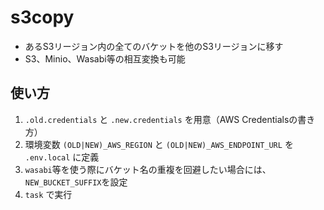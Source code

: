 # s3copy

- あるS3リージョン内の全てのバケットを他のS3リージョンに移す
- S3、Minio、Wasabi等の相互変換も可能

## 使い方

1. `.old.credentials` と `.new.credentials` を用意（AWS Credentialsの書き方）
2. 環境変数 `(OLD|NEW)_AWS_REGION` と `(OLD|NEW)_AWS_ENDPOINT_URL` を `.env.local` に定義
3. `wasabi`等を使う際にバケット名の重複を回避したい場合には、`NEW_BUCKET_SUFFIX`を設定
4. `task` で実行
